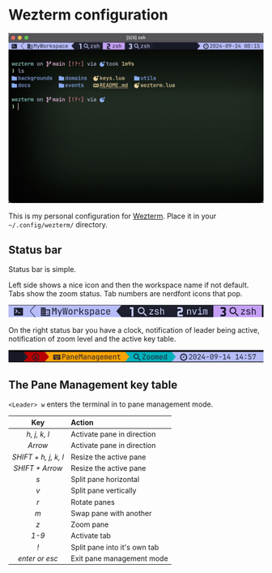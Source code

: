 # Wezterm configuration

![](docs/full.jpg)

This is my personal configuration for [Wezterm](https://wezfurlong.org/wezterm/).
Place it in your `~/.config/wezterm/` directory.

## Status bar

Status bar is simple. 

Left side shows a nice icon and then the workspace name if not default.
Tabs show the zoom status. Tab numbers are nerdfont icons that pop. 

![](docs/left_status.jpg)

On the right status bar you have a clock, notification of leader being active, 
notification of zoom level and the active key table.

![](docs/right_status.jpg)


## The Pane Management key table

`<Leader> w` enters the terminal in to pane management mode. 

| Key         | Action                       |
|:-----------:|:-----------------------------|
| *h, j, k, l* | Activate pane in direction  |
| *Arrow*     | Activate pane in direction   |
| *SHIFT + h, j, k, l* | Resize the active pane  |
| *SHIFT + Arrow* | Resize the active pane   |
| *s*         | Split pane horizontal        |
| *v*         | Split pane vertically        |
| *r*         | Rotate panes                 |
| *m*         | Swap pane with another       |
| *z*         | Zoom pane                    |
| *1-9*       | Activate tab                 |
| *!*         | Split pane into it's own tab |
| *enter or esc* | Exit pane management mode |

